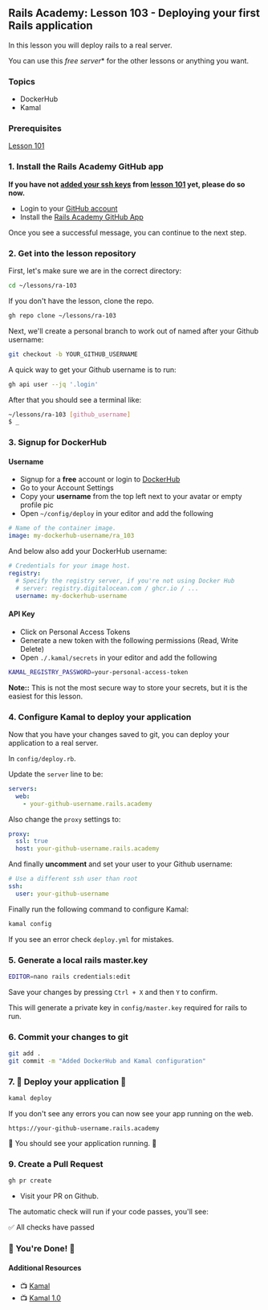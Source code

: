 ## Rails Academy: Lesson 103 - Deploying your first Rails application

In this lesson you will deploy rails to a real server.

You can use this *free server** for the other lessons or anything you want.

### Topics

- DockerHub
- Kamal

### Prerequisites

[Lesson 101](https://github.com/justintanner/ra-101)

### 1. Install the Rails Academy GitHub app

**If you have not [added your ssh keys](https://github.com/justintanner/ra-101?tab=readme-ov-file#2-generate-a-local-ssh-key) from [lesson 101](https://github.com/justintanner/ra-101) yet, please do so now.**

- Login to your [GitHub account](https://github.com)
- Install the [Rails Academy GitHub App](https://github.com/apps/rails-academy)

Once you see a successful message, you can continue to the next step.

### 2. Get into the lesson repository

First, let's make sure we are in the correct directory:

```bash
cd ~/lessons/ra-103
```

If you don't have the lesson, clone the repo.

```bash
gh repo clone ~/lessons/ra-103
```

Next, we'll create a personal branch to work out of named after your Github username:

```bash
git checkout -b YOUR_GITHUB_USERNAME
```

A quick way to get your Github username is to run:

```bash
gh api user --jq '.login'
```

After that you should see a terminal like:

```bash
~/lessons/ra-103 [github_username]
$ _
```

### 3. Signup for DockerHub

#### Username

- Signup for a **free** account or login to [DockerHub](https://hub.docker.com/)
- Go to your Account Settings
- Copy your **username** from the top left next to your avatar or empty profile pic
- Open `~/config/deploy` in your editor and add the following

```yaml
# Name of the container image.
image: my-dockerhub-username/ra_103
```

And below also add your DockerHub username:

```yaml
# Credentials for your image host.
registry:
  # Specify the registry server, if you're not using Docker Hub
  # server: registry.digitalocean.com / ghcr.io / ...
  username: my-dockerhub-username
```

#### API Key

- Click on Personal Access Tokens
- Generate a new token with the following permissions (Read, Write Delete)
- Open `./.kamal/secrets` in your editor and add the following

```bash
KAMAL_REGISTRY_PASSWORD=your-personal-access-token
```

**Note::** This is not the most secure way to store your secrets, but it is the easiest for this lesson.

### 4. Configure Kamal to deploy your application

Now that you have your changes saved to git, you can deploy your application to a real server.

In `config/deploy.rb`.

Update the `server` line to be:

```yaml
servers:
  web:
    - your-github-username.rails.academy
```

Also change the `proxy` settings to:

```yaml
proxy:
  ssl: true
  host: your-github-username.rails.academy
```

And finally **uncomment** and set your user to your Github username:

```yaml
# Use a different ssh user than root
ssh:
  user: your-github-username
```

Finally run the following command to configure Kamal:

```bash
kamal config
```

If you see an error check `deploy.yml` for mistakes.

### 5. Generate a local rails master.key
    
```bash
EDITOR=nano rails credentials:edit
```

Save your changes by pressing `Ctrl + X` and then `Y` to confirm.

This will generate a private key in `config/master.key` required for rails to run.

### 6. Commit your changes to git

```bash
git add .
git commit -m "Added DockerHub and Kamal configuration"
```

### 7. :rocket: Deploy your application :rocket:

```bash
kamal deploy
```

If you don't see any errors you can now see your app running on the web.

`https://your-github-username.rails.academy`

:tada: You should see your application running. :tada:

### 9. Create a Pull Request

```bash
gh pr create
```

* Visit your PR on Github.

The automatic check will run if your code passes, you'll see:

:white_check_mark: All checks have passed

### :tada: You're Done! :tada:

#### Additional Resources

- :tv: [Kamal](https://kamal-deploy.org/)
- :tv: [Kamal 1.0](https://www.youtube.com/watch?v=yWSpjKErnco)


